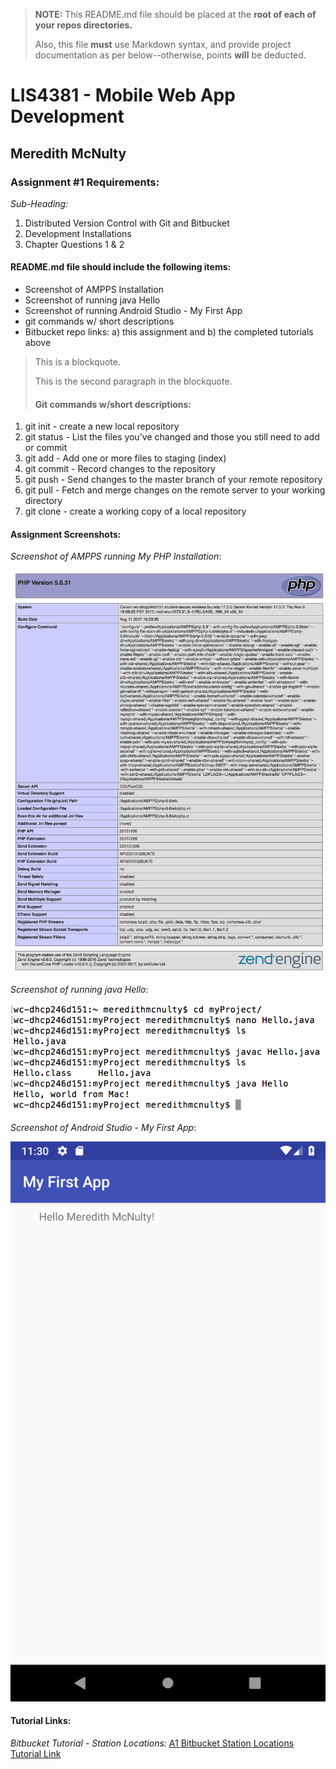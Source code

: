 > **NOTE:** This README.md file should be placed at the **root of each of your repos directories.**
>
>Also, this file **must** use Markdown syntax, and provide project documentation as per below--otherwise, points **will** be deducted.
>

# LIS4381 - Mobile Web App Development

## Meredith McNulty

### Assignment #1 Requirements:

*Sub-Heading:*

1. Distributed Version Control with Git and Bitbucket
2. Development Installations
3. Chapter Questions 1 & 2

#### README.md file should include the following items:

* Screenshot of AMPPS Installation
* Screenshot of running java Hello
* Screenshot of running Android Studio - My First App
* git commands w/ short descriptions
* Bitbucket repo links: a) this assignment and b) the completed tutorials above

> This is a blockquote.
> 
> This is the second paragraph in the blockquote.
>
> #### Git commands w/short descriptions:

1. git init - create a new local repository
2. git status - List the files you've changed and those you still need to add or commit
3. git add - Add one or more files to staging (index)
4. git commit - Record changes to the repository
5. git push - Send changes to the master branch of your remote repository
6. git pull - Fetch and merge changes on the remote server to your working directory
7. git clone - create a working copy of a local repository

#### Assignment Screenshots:

*Screenshot of AMPPS running My PHP Installation*:

![AMPPS Installation Screenshot](img/ampps.png)

*Screenshot of running java Hello*:

![JDK Installation Screenshot](img/jdk_install.png)

*Screenshot of Android Studio - My First App*:

![Android Studio Installation Screenshot](img/Android.png)


#### Tutorial Links:

*Bitbucket Tutorial - Station Locations:*
[A1 Bitbucket Station Locations Tutorial Link](https://bitbucket.org/meredithmcnulty/bitbucketstationlocations/ "Bitbucket Station Locations")
